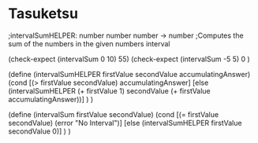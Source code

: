 # Tasuketsu
;intervalSumHELPER: number number number -> number
;Computes the sum of the numbers in the given numbers interval

(check-expect (intervalSum 0 10) 55)
(check-expect (intervalSum -5 5) 0 )

(define (intervalSumHELPER firstValue secondValue accumulatingAnswer)
 (cond
  [(> firstValue secondValue) accumulatingAnswer]
  [else (intervalSumHELPER (+ firstValue 1) secondValue (+ firstValue accumulatingAnswer))]
 )
)

(define (intervalSum firstValue secondValue)
 (cond
  [(= firstValue secondValue) (error "No Interval")]
  [else (intervalSumHELPER firstValue secondValue 0)]
 )
)  
